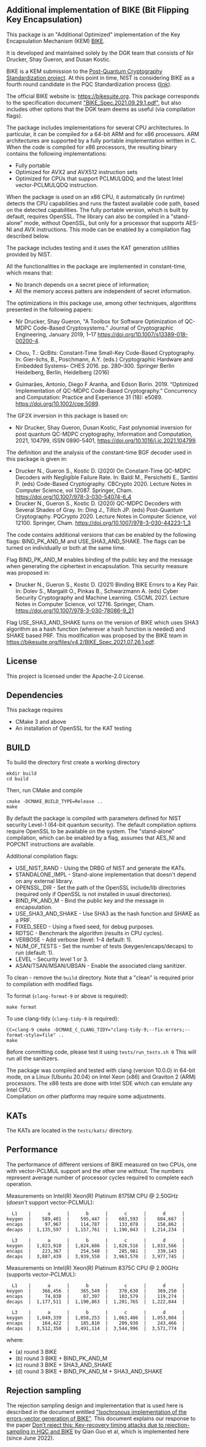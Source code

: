 Additional implementation of BIKE (Bit Flipping Key Encapsulation) 
------------------------------------------------------------------

This package is an "Additional Optimized" implementation of the 
Key Encapsulation Mechanism (KEM) [BIKE](https://bikesuite.org). 

It is developed and maintained solely by the DGK team that consists of
Nir Drucker, Shay Gueron, and Dusan Kostic.

BIKE is a KEM submission to the [Post-Quantum Cryptography Standardization project](https://csrc.nist.gov/projects/post-quantum-cryptography/post-quantum-cryptography-standardization). At this point in time, NIST is considering BIKE as a fourth round candidate in the PQC Standardization process ([link](https://csrc.nist.gov/News/2022/pqc-candidates-to-be-standardized-and-round-4)).

The official BIKE website is: https://bikesuite.org. 
This package corresponds to the specification document 
["BIKE_Spec.2021.09.29.1.pdf"](https://bikesuite.org/files/v4.2/BIKE_Spec.2021.09.29.1.pdf), but also includes other options that the DGK team deems as useful (via compilation flags).

The package includes implementations for several CPU architectures.
In particular, it can be compiled for a 64-bit ARM and for x86 processors.
ARM architectures are supported by a fully portable implementation written in C.
When the code is compiled for x86 processors, the resulting binary contains
the following implementations:
- Fully portable
- Optimized for AVX2 and AVX512 instruction sets 
- Optimized for CPUs that support PCLMULQDQ, and the latest Intel
  vector-PCLMULQDQ instruction.

When the package is used on an x86 CPU, it automatically (in runtime) detects 
the CPU capabilities and runs the fastest available code path, based on the
detected capabilities. The fully portable version, which is built by default,
requires OpenSSL. The library can also be compiled in a "stand-alone" mode,
without OpenSSL, but only for a processor that supports AES-NI and AVX
instructions. This mode can be enabled by a compilation flag described below.

The package includes testing and it uses the KAT generation utilities provided
by NIST.

All the functionalities in the package are implemented in constant-time,
which means that: 
- No branch depends on a secret piece of information; 
- All the memory access patters are independent of secret information.

The optimizations in this package use, among other techniques, algorithms
presented in the following papers:
- Nir Drucker, Shay Gueron, 
  "A Toolbox for Software Optimization of QC-MDPC Code-Based Cryptosystems."
  Journal of Cryptographic Engineering, January 2019, 1–17
  https://doi.org/10.1007/s13389-018-00200-4.

- Chou, T.: QcBits: Constant-Time Small-Key Code-Based Cryptography. In: 
  Gier-lichs, B., Poschmann, A.Y. (eds.) Cryptographic Hardware and
  Embedded Systems– CHES 2016. pp. 280–300. Springer Berlin Heidelberg, 
  Berlin, Heidelberg (2016)

- Guimarães, Antonio, Diego F Aranha, and Edson Borin. 2019.
  “Optimized Implementation of QC-MDPC Code-Based Cryptography.”
  Concurrency and Computation: Practice and Experience 31 (18):
  e5089. https://doi.org/10.1002/cpe.5089.

The GF2X inversion in this package is based on:
- Nir Drucker, Shay Gueron, Dusan Kostic, Fast polynomial inversion for post quantum QC-MDPC cryptography, Information and Computation, 2021, 104799, ISSN 0890-5401, https://doi.org/10.1016/j.ic.2021.104799.

The definition and the analysis of the constant-time BGF decoder used in this package is given in:
- Drucker N., Gueron S., Kostic D. (2020) On Constant-Time QC-MDPC Decoders with Negligible Failure Rate. In: Baldi M., Persichetti E., Santini P. (eds) Code-Based Cryptography. CBCrypto 2020. Lecture Notes in Computer Science, vol 12087. Springer, Cham. https://doi.org/10.1007/978-3-030-54074-6_4
- Drucker N., Gueron S., Kostic D. (2020) QC-MDPC Decoders with Several Shades of Gray. In: Ding J., Tillich JP. (eds) Post-Quantum Cryptography. PQCrypto 2020. Lecture Notes in Computer Science, vol 12100. Springer, Cham. https://doi.org/10.1007/978-3-030-44223-1_3

The code contains additional versions that can be enabled by the following
flags: BIND_PK_AND_M and USE_SHA3_AND_SHAKE. The flags can be turned on
individually or both at the same time.

Flag BIND_PK_AND_M enables binding of the public key and the message when
generating the ciphertext in encapsulation. This security measure was
proposed in:
- Drucker N., Gueron S., Kostic D. (2021) Binding BIKE Errors to a Key Pair. In: Dolev S., Margalit O., Pinkas B., Schwarzmann A. (eds) Cyber Security Cryptography and Machine Learning. CSCML 2021. Lecture Notes in Computer Science, vol 12716. Springer, Cham. https://doi.org/10.1007/978-3-030-78086-9_21

Flag USE_SHA3_AND_SHAKE turns on the version of BIKE which uses SHA3 algorithm
as a hash function (wherever a hash function is needed) and SHAKE based PRF.
This modification was proposed by the BIKE team in https://bikesuite.org/files/v4.2/BIKE_Spec.2021.07.26.1.pdf.

License
-------
This project is licensed under the Apache-2.0 License.

Dependencies
------------
This package requires
- CMake 3 and above
- An installation of OpenSSL for the KAT testing

BUILD
-----

To build the directory first create a working directory
```
mkdir build
cd build
```

Then, run CMake and compile
```
cmake -DCMAKE_BUILD_TYPE=Release ..
make
```

By default the package is compiled with parameters defined for NIST security
Level-1 (64-bit quantum security). The default compilation options require
OpenSSL to be available on the system. The "stand-alone" compilation, which can
be enabled by a flag, assumes that AES_NI and POPCNT instructions are available.

Additional compilation flags:
 - USE_NIST_RAND            - Using the DRBG of NIST and generate the KATs.
 - STANDALONE_IMPL          - Stand-alone implementation that doesn't depend on
                              any external library.
 - OPENSSL_DIR              - Set the path of the OpenSSL include/lib
                              directories (required only if OpenSSL is not
                              installed in usual directories).
 - BIND_PK_AND_M            - Bind the public key and the message in encapsulation.
 - USE_SHA3_AND_SHAKE       - Use SHA3 as the hash function and SHAKE as a PRF.
 - FIXED_SEED               - Using a fixed seed, for debug purposes.
 - RDTSC                    - Benchmark the algorithm (results in CPU cycles).
 - VERBOSE                  - Add verbose (level: 1-4 default: 1).
 - NUM_OF_TESTS             - Set the number of tests (keygen/encaps/decaps)
                              to run (default: 1).
 - LEVEL                    - Security level 1 or 3.
 - ASAN/TSAN/MSAN/UBSAN     - Enable the associated clang sanitizer.
 
To clean - remove the `build` directory. Note that a "clean" is required prior
to compilation with modified flags.

To format (`clang-format-9` or above is required):

`make format`

To use clang-tidy (`clang-tidy-9` is required):

```
CC=clang-9 cmake -DCMAKE_C_CLANG_TIDY="clang-tidy-9;--fix-errors;--format-style=file" ..
make
```

Before committing code, please test it using
`tests/run_tests.sh 0`
This will run all the sanitizers.

The package was compiled and tested with clang (version 10.0.0) in 64-bit mode,
on a Linux (Ubuntu 20.04) on Intel Xeon (x86) and Graviton 2 (ARM) processors.
The x86 tests are done with Intel SDE which can emulate any Intel CPU.  
Compilation on other platforms may require some adjustments.

KATs
----
The KATs are located in the `tests/kats/` directory.

Performance
----
The performance of different versions of BIKE measured on two CPUs, one with vector-PCLMUL support and the other one without. The numbers represent average number of processor cycles required to complete each operation.

Measurements on Intel(R) Xeon(R) Platinum 8175M CPU @ 2.50GHz (_doesn't_ support vector-PCLMUL):
```
  L1    |      a      |      b      |      c      |      d      |
keygen  |    589,401  |    595,447  |    603,593  |    604,667  |
encaps  |     97,967  |    114,787  |    133,078  |    158,862  |
decaps  |  1,135,597  |  1,157,761  |  1,190,043  |  1,214,234  |

  L3    |      a      |      b      |      c      |      d      |
keygen  |  1,823,910  |  1,824,686  |  1,828,516  |  1,833,566  |
encaps  |    223,367  |    254,540  |    285,981  |    339,143  |
decaps  |  3,887,439  |  3,939,558  |  3,963,570  |  3,977,745  |
```

Measurements on Intel(R) Xeon(R) Platinum 8375C CPU @ 2.90GHz (supports vector-PCLMUL):
```
  L1    |      a      |      b      |      c      |      d      |
keygen  |    366,456  |    365,549  |    370,630  |    369,250  |
encaps  |     74,838  |     87,397  |    103,579  |    119,274  |
decaps  |  1,177,511  |  1,190,863  |  1,201,765  |  1,222,844  |

  L3    |      a      |      b      |      c      |      d      |
keygen  |  1,049,339  |  1,058,253  |  1,063,406  |  1,053,004  |
encaps  |    164,422  |    185,810  |    209,930  |    243,466  |
decaps  |  3,512,350  |  3,491,114  |  3,544,996  |  3,571,774  |
```

where:
- (a) round 3 BIKE
- (b) round 3 BIKE + BIND_PK_AND_M
- (c) round 3 BIKE + SHA3_AND_SHAKE
- (d) round 3 BIKE + BIND_PK_AND_M + SHA3_AND_SHAKE

Rejection sampling
------------------
The rejection sampling design and implementation that is used here is described in the document entitled ["Isochronous implementation of the errors-vector generation of BIKE"](https://github.com/awslabs/bike-kem/blob/master/BIKE_Rejection_Sampling.pdf). This document explains our response to the paper [Don’t reject this: Key-recovery timing attacks due to rejection-sampling in HQC and BIKE](https://doi.org/10.46586/tches.v2022.i3.223-263) by Qian Guo et al, which is implemented here (since June 2022).
